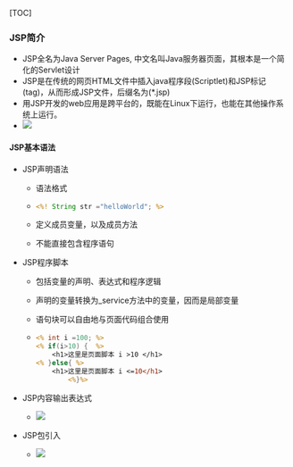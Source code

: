 [TOC]

### JSP简介

+ JSP全名为Java Server Pages, 中文名叫Java服务器页面，其根本是一个简化的Servlet设计
+ JSP是在传统的网页HTML文件中插入java程序段(Scriptlet)和JSP标记(tag)，从而形成JSP文件，后缀名为(*.jsp)
+ 用JSP开发的web应用是跨平台的，既能在Linux下运行，也能在其他操作系统上运行。
+ ![](http://a4.qpic.cn/psb?/V11ree7s3wel2Y/*2A2KnJtt4I6JNcfZ9NgxbWsZFd9QvcJawHovLuXP6s!/b/dDMBAAAAAAAA&ek=1&kp=1&pt=0&bo=SQWzAgAAAAADN.8!&tl=1&vuin=3481376519&tm=1535680800&sce=60-4-3&rf=viewer_4)





#### JSP基本语法

+ JSP声明语法

  - 语法格式

  - ```jsp
    <%! String str ="helloWorld"; %>
    ```

  - 定义成员变量，以及成员方法

  - 不能直接包含程序语句

+ JSP程序脚本

  - 包括变量的声明、表达式和程序逻辑

  - 声明的变量转换为_service方法中的变量，因而是局部变量

  - 语句块可以自由地与页面代码组合使用

  - ```jsp
    <% int i =100; %>
    <% if(i>10) {  %>
    	<h1>这里是页面脚本 i >10 </h1>
    <% }else{ %>
    	<h1>这里是页面脚本 i <=10</h1>
            <%}%>
    ```

+ JSP内容输出表达式

  + ![](http://m.qpic.cn/psb?/V11ree7s3wel2Y/aqj5lpOxJx7ZFkzsk.pSp5XI6DpdMihfbwNKQELwaA8!/b/dDQBAAAAAAAA&bo=VgSaAgAAAAADJ8g!&rf=viewer_4)

+ JSP包引入

  + ![](http://a2.qpic.cn/psb?/V11ree7s3wel2Y/ohZDx6rMnJ7XKcx6wHCYR87a6d6vhHvc.oA9upyQ.kM!/c/dDUBAAAAAAAA&ek=1&kp=1&pt=0&bo=UAWhAgAAAAADN.Q!&tl=1&vuin=3481376519&tm=1535763600&sce=60-2-2&rf=0-0)

